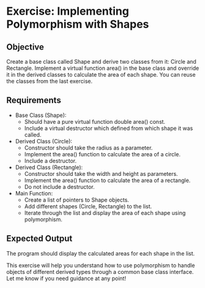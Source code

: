# Exercise: Implementing Polymorphism with Shapes

## Objective
Create a base class called Shape and derive two classes from it: Circle and Rectangle. Implement a virtual function area() in the base class and override it in the derived classes to calculate the area of each shape.
You can reuse the classes from the last exercise.

## Requirements
- Base Class (Shape): 
  - Should have a pure virtual function double area() const.
  - Include a virtual destructor which defined from which shape it was called.
- Derived Class (Circle):
  - Constructor should take the radius as a parameter.
  - Implement the area() function to calculate the area of a circle.
  - Include a destructor.
- Derived Class (Rectangle):
  - Constructor should take the width and height as parameters.
  - Implement the area() function to calculate the area of a rectangle.
  - Do not include a destructor.
- Main Function:
  - Create a list of pointers to Shape objects.
  - Add different shapes (Circle, Rectangle) to the list.
  - Iterate through the list and display the area of each shape using polymorphism.

## Expected Output
The program should display the calculated areas for each shape in the list.

This exercise will help you understand how to use polymorphism to handle objects of different derived types through a common base class interface. Let me know if you need guidance at any point!